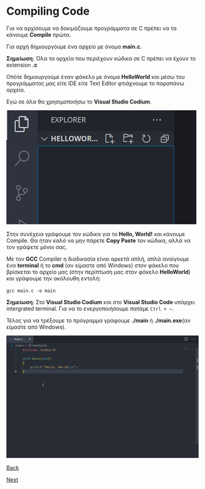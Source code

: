 # Compiling Code

Για να αρχίσουμε να δοκιμάζουμε προγράμματα σε C πρέπει να τα κάνουμε **Compile** πρώτα.

Για αρχή δημιουργόυμε ένα αρχείο με όνομα **main.c**.

**Σημείωση**: Όλα τα αρχεία που περιέχουν κώδικα σε C πρέπει να έχουν το extension **.c**

Οπότε δημιουργούμε έναν φάκελο με όνομα **HelloWorld** και μέσω του προγράμματος μας είτε IDE είτε Text Editor φτιάχνουμε το παραπάνω αρχείο.

Εγώ σε όλα θα χρησιμοποιήσω το **Visual Studio Codium**.

![create_main_c.gif](https://github.com/unipi-projects/extras/blob/main/Languages/C/gifs/HelloWorld/create_main_c.gif)

Στην συνέχεια γράφουμε τον κώδικα για το **Hello, World!** και κάνουμε Compile.
Θα ήταν καλό να μην πάρετε **Copy Paste** τον κώδικα, αλλά να τον γράψετε μόνοι σας.

Με τον **GCC** Compiler η διαδικασία είναι αρκετά απλή, απλά ανοίγουμε ένα **terminal** ή το **cmd** (αν είμαστε από Windows) στον φάκελο που βρίσκεται το αρχείο μας (στην περίπτωση μας στον φάκελο **HelloWorld**) και γράφουμε την ακόλουθη εντολή:

`gcc main.c -o main`

**Σημείωση**: Στο **Visual Studio Codium** και στο **Visual Studio Code** υπάρχει intergrated terminal. Για να το ενεργοποιήσουμε πατάμε `Ctrl + ~`.

Τέλος για να τρέξουμε το πρόγραμμα γράφουμε **./main** ή **./main.exe**(αν είμαστε από Windows).

![compile_main_c.gif](https://github.com/unipi-projects/extras/blob/main/Languages/C/gifs/HelloWorld/compile_main_c.gif)

[Back](https://github.com/unipi-projects/extras/blob/main/Languages/C/InstallingCompiler/README.md)

[Next](https://github.com/unipi-projects/extras/blob/main/Languages/C/Types/README.md)
